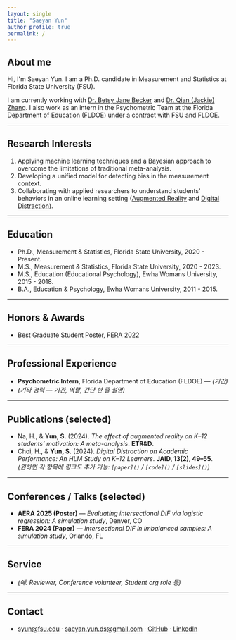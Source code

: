 ```yaml
---
layout: single
title: "Saeyan Yun"
author_profile: true
permalink: /
---
```


## About me

Hi, I'm Saeyan Yun. I am a Ph.D. candidate in Measurement and Statistics at Florida State University (FSU). 

I am currently working with [Dr. Betsy Jane Becker](https://scholar.google.com/citations?user=brgMxQwAAAAJ&hl=en&oi=ao) and [Dr. Qian (Jackie) Zhang](https://scholar.google.com/citations?user=3Op7FwQAAAAJ&hl=en). I also work as an intern in the Psychometric Team at the Florida Department of Education (FLDOE) under a contract with FSU and FLDOE.  

---

## Research Interests
1. Applying machine learning techniques and a Bayesian approach to overcome the limitations of traditional meta-analysis. 
2. Developing a unified model for detecting bias in the measurement context. 
3. Collaborating with applied researchers to understand students' behaviors in an online learning setting ([Augmented Reality](http://https://link.springer.com/article/10.1007/s11423-024-10385-7) and [Digital Distraction](https://scholarworks.bgsu.edu/engineering_pub/2/)). 

---

## Education
- Ph.D., Measurement & Statistics, Florida State University, 2020 - Present.   
- M.S., Measurement & Statistics, Florida State University, 2020 - 2023.
- M.S., Education (Educational Psychology), Ewha Womans University, 2015 - 2018.
- B.A., Education & Psychology, Ewha Womans University, 2011 - 2015. 

---

## Honors & Awards
- Best Graduate Student Poster, FERA 2022

---

## Professional Experience
- **Psychometric Intern**, Florida Department of Education (FLDOE) — *(기간)*  
- *(기타 경력 — 기관, 역할, 간단 한 줄 설명)*

---

## Publications (selected)
- Na, H., & **Yun, S.** (2024). *The effect of augmented reality on K–12 students’ motivation: A meta-analysis*. **ETR&D**.  
- Choi, H., & **Yun, S.** (2024). *Digital Distraction on Academic Performance: An HLM Study on K–12 Learners*. **JAID, 13(2), 49–55**.  
*(원하면 각 항목에 링크도 추가 가능: `[paper]()` / `[code]()` / `[slides]()`)*

---

## Conferences / Talks (selected)
- **AERA 2025 (Poster)** — *Evaluating intersectional DIF via logistic regression: A simulation study*, Denver, CO  
- **FERA 2024 (Paper)** — *Intersectional DIF in imbalanced samples: A simulation study*, Orlando, FL

---

## Service
- *(예: Reviewer, Conference volunteer, Student org role 등)*

---

## Contact
- syun@fsu.edu · saeyan.yun.ds@gmail.com · [GitHub](https://github.com/saeyanyun) · [LinkedIn](https://www.linkedin.com/in/saeyanyun)
